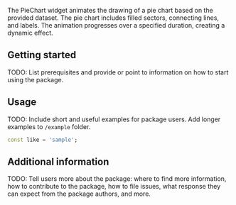 The PieChart widget animates the drawing of a pie chart based on the provided dataset. 
The pie chart includes filled sectors, connecting lines, and labels. 
The animation progresses over a specified duration, creating a dynamic effect.

## Getting started

TODO: List prerequisites and provide or point to information on how to
start using the package.

## Usage

TODO: Include short and useful examples for package users. Add longer examples
to `/example` folder.

```dart
const like = 'sample';
```

## Additional information

TODO: Tell users more about the package: where to find more information, how to
contribute to the package, how to file issues, what response they can expect
from the package authors, and more.
